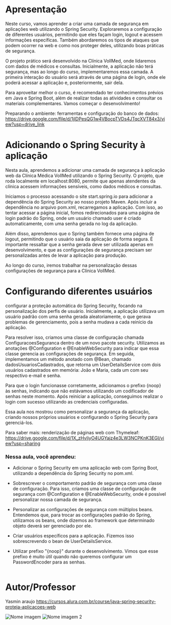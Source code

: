 # Apresentação

Neste curso, vamos aprender a criar uma camada de segurança em aplicações web utilizando o Spring Security. Exploraremos a configuração de diferentes usuários, permitindo que eles façam login, logout e acessem informações específicas. Também abordaremos os tipos de ataques que podem ocorrer na web e como nos proteger deles, utilizando boas práticas de segurança.

O projeto prático será desenvolvido na Clínica VollMed, onde lidaremos com dados de médicos e consultas. Inicialmente, a aplicação não terá segurança, mas ao longo do curso, implementaremos essa camada. A primeira interação do usuário será através de uma página de login, onde ele poderá acessar a aplicação e, posteriormente, sair dela.

Para aproveitar melhor o curso, é recomendado ter conhecimentos prévios em Java e Spring Boot, além de realizar todas as atividades e consultar os materiais complementares. Vamos começar o desenvolvimento!

Preparando o ambiente: ferramentas e configuração do banco de dados: https://drive.google.com/file/d/1jIDPesQG1w4VBocpTVDs4JTqcXVT84x3/view?usp=drive_link


# Adicionando o Spring Security à aplicação

Nesta aula, aprendemos a adicionar uma camada de segurança à aplicação web da Clínica Médica VollMed utilizando o Spring Security. O projeto, que roda localmente em localhost:8080, permite que apenas atendentes da clínica acessem informações sensíveis, como dados médicos e consultas.

Iniciamos o processo acessando o site start.spring.io para adicionar a dependência do Spring Security ao nosso projeto Maven. Após incluir a dependência no arquivo pom.xml, recarregamos a aplicação. Com isso, ao tentar acessar a página inicial, fomos redirecionados para uma página de login padrão do Spring, onde um usuário chamado user é criado automaticamente, com uma senha gerada no log da aplicação.

Além disso, aprendemos que o Spring também fornece uma página de logout, permitindo que o usuário saia da aplicação de forma segura. É importante ressaltar que a senha gerada deve ser utilizada apenas em desenvolvimento, e que as configurações de segurança precisam ser personalizadas antes de levar a aplicação para produção.

Ao longo do curso, iremos trabalhar na personalização dessas configurações de segurança para a Clínica VollMed.

# Configurando diferentes usuários

configurar a proteção automática do Spring Security, focando na personalização dos perfis de usuário. Inicialmente, a aplicação utilizava um usuário padrão com uma senha gerada aleatoriamente, o que gerava problemas de gerenciamento, pois a senha mudava a cada reinício da aplicação.

Para resolver isso, criamos uma classe de configuração chamada ConfiguracoesSeguranca dentro de um novo pacote security. Utilizamos as anotações @Configuration e @EnableWebSecurity para indicar que essa classe gerencia as configurações de segurança. Em seguida, implementamos um método anotado com @Bean, chamado dadosUsuariosCadastrados, que retorna um UserDetailsService com dois usuários cadastrados em memória: João e Maria, cada um com seu respectivo e-mail e senha.

Para que o login funcionasse corretamente, adicionamos o prefixo {noop} às senhas, indicando que não estávamos utilizando um codificador de senhas neste momento. Após reiniciar a aplicação, conseguimos realizar o login com sucesso utilizando as credenciais configuradas.

Essa aula nos mostrou como personalizar a segurança da aplicação, criando nossos próprios usuários e configurando o Spring Security para gerenciá-los.

Para saber mais: renderização de páginas web com Thymeleaf: https://drive.google.com/file/d/1X_zHvliyO4UGYajz4e3LW3NCPKnK3EGI/view?usp=sharing

### Nessa aula, você aprendeu:

- Adicionar o Spring Security em uma aplicação web com Spring Boot, utilizando a dependência do Spring Security no pom.xml.

- Sobrescrever o comportamento padrão de segurança com uma classe de configuração. Para isso, criamos uma classe de configuração de segurança com @Configuration e @EnableWebSecurity, onde é possível personalizar nossa camada de segurança.

- Personalizar as configurações de segurança com múltiplos beans. Entendemos que, para trocar as configurações padrão do Spring, utilizamos os beans, onde dizemos ao framework que determinado objeto deverá ser gerenciado por ele.

- Criar usuários específicos para a aplicação. Fizemos isso sobrescrevendo o bean de UserDetailsService.

- Utilizar prefixo "{noop}" durante o desenvolvimento. Vimos que esse prefixo é muito útil quando não queremos configurar um PasswordEncoder para as senhas.

```bash

```

# Autor/Professor

Yasmin araujo
https://cursos.alura.com.br/course/java-spring-security-proteja-aplicacoes-web

![Nome imagem](link) ![Nome imagem 2](link)

